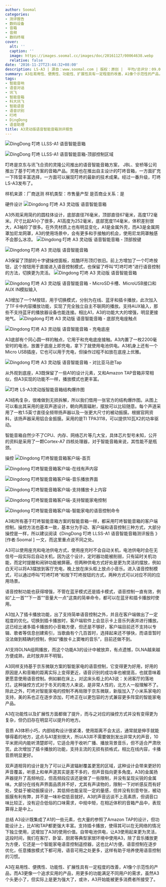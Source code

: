 ```yaml
---
author: Soomal
categories:
- 测评报告
- 数码设备
- 音箱
- 音频
- 数码终端
cover:
  alt: ''
  caption: ''
  image: https://images.soomal.cc/images/doc/20161127/00064638.webp
  relative: false
date: '2016-11-27T23:44:32+08:00'
description: LS-A3 | 源自：www.soomal.com | 版权：原创 |  平均/总评分：09.00/81
summary: A3在易用性、便携性、功能性、扩展性具有一定程度的改善，A1像个示范性的产品，而A3更像一个追求实用的产品，用更多的功能满足不同用户的需求，虽然A3个头更小了，但实际上是更为强大了
tags:
- 智能音响
- 语音对话
- 讯飞
- 智能音箱
- 科大讯飞
- 智能语音
- 语音识别
- 叮咚
- DingDong
- 语音助理
title: A3灵动版语音智能音箱测评报告
---
```


![DingDong 叮咚 LLSS-A1 语音智能音箱](https://images.soomal.cc/images/doc/20160605/00061091_01.webp)



![DingDong 叮咚 LLSS-A1 语音智能音箱-顶部控制区域](https://images.soomal.cc/images/doc/20160605/00061092_01.webp)



叮咚是京东与讯飞合资的灵隆公司推出的语音智能音箱方案， JBL、安桥等公司推出了基于叮咚方案的音箱产品。灵隆也在推出自主设计的叮咚音箱，一方面扩充一下阵营丰富选择，一方面可以展现叮咚的最新的技术成果。经过一番升级，叮咚LS-A3发布了。


样机来源：厂商送测
样机类型：市售量产型
是否商业关系：是

硬件设计
![Dingdong 叮咚 A3 灵动版 语音智能音箱](https://images.soomal.cc/images/doc/20161112/00064329.webp)




A3外观采用简约的圆柱体设计，底部直径76毫米，顶部直径67毫米，高度172毫米。尺寸比起A1小了很多，A1高度为252毫米，底部宽度114毫米，体积差别很大，A3袖珍了很多。在外壳材质上也有明显变化，A1是金属外壳，而A3是金属网罩加尼龙网罩，A3的使用场景中，会有更多和手接触的机会，使用尼龙网罩触感不会那么冰凉。
![Dingdong 叮咚 A3 灵动版 语音智能音箱 - 顶部按键](https://images.soomal.cc/images/doc/20161112/00064332_01.webp)




![Dingdong 叮咚 A3 灵动版 语音智能音箱](https://images.soomal.cc/images/doc/20161112/00064333_01.webp)




A3保留了顶部的十字键操控面板，炫酷环形顶灯依旧。前上方增加了一个叮咚按钮，这个按钮用于直接进入语音控制模式，也保留了呼叫“叮咚叮咚”进行语音控制的方法，切换更为灵活。 
![Dingdong 叮咚 A3 灵动版 语音智能音箱](https://images.soomal.cc/images/doc/20161112/00064330_01.webp)




![Dingdong 叮咚 A3 灵动版 语音智能音箱 - MicroSD卡槽、MicroUSB接口和AUX IN模拟输入](https://images.soomal.cc/images/doc/20161112/00064331_01.webp)




A3增加了一个M按钮，用于切换模式，分别为在线、蓝牙和插卡播放，此次加入了TF卡中内容播放功能，实现了完全独立自主不联网的播放。支持AUX输入，那些不支持蓝牙的播放器设备也能连接。相比A1，A3的功能大大的增强，明显更接地气。
![Dingdong 叮咚 A3 灵动版 语音智能音箱 - 底部充电座触点](https://images.soomal.cc/images/doc/20161112/00064334_01.webp)




![Dingdong 叮咚 A3 灵动版 语音智能音箱 - 充电底座](https://images.soomal.cc/images/doc/20161112/00064335_01.webp)




A3底部有个同心圆一样的触点，它用于和充电底座接触。A3内置了一枚2200毫安时的电池，放置于底座上即充电，拿下了就使用电池供电。A3机身上还有一个Micro USB插座，它也可以用于充电，但操作过程不如放在底座上优雅。

![Dingdong 叮咚 A3 灵动版 语音智能音箱 - 对比亚马逊Tap](https://images.soomal.cc/images/doc/20161112/00064339.webp)




从外观到底座，A3既保留了一些A1的设计元素，又和Amazon TAP音箱非常相似，但A3实现的功能不一样，播放模式也更丰富。

![叮咚 LS-A3灵动版智能音箱结构爆炸图](https://images.soomal.cc/images/doc/20161126/00064604.webp)




A3结构复杂，很难做到无损拆解，所以我们借用一张官方的结构爆炸图。从图上可以看出其采用的是双声道设计，朝向两面辐射，摆放可以比较随意。每个声道采用了一枚1.5英寸直径全频带扬声器以及一张更大尺寸的被动振膜。根据官网资料，该扬声器采用铝合金振膜。采用的是TI TPA3118，可以提供10瓦X2的功率驱动。

智能音箱自然少不了CPU、内存、网络芯片等几大宝，具体芯片型号未知，公开的资料是采用了一颗Cortex-A7 四核处理器，对于智能音箱来说，其性能不是瓶颈。

操控
![Dingdong 叮咚智能音箱客户端-首页](https://images.soomal.cc/images/doc/20161127/00064632_01.webp)




![Dingdong 叮咚智能音箱客户端-在线有声内容](https://images.soomal.cc/images/doc/20161127/00064633_01.webp)




![Dingdong 叮咚智能音箱客户端-音乐播放界面](https://images.soomal.cc/images/doc/20161127/00064634_01.webp)




![Dingdong 叮咚智能音箱客户端-支持播放卡上内容](https://images.soomal.cc/images/doc/20161127/00064635_01.webp)




![Dingdong 叮咚智能音箱客户端-支持智能家电控制](https://images.soomal.cc/images/doc/20161127/00064636_01.webp)




![Dingdong 叮咚智能音箱客户端-智能家电的语音控制命令](https://images.soomal.cc/images/doc/20161127/00064637_01.webp)




A3和所有基于叮咚智能音箱方案的智能音箱一样，都采用叮咚智能音箱的客户端控制，操控方法也基本一致，基本分为手动、客户端和语音控制三种方式，大部分操控是一样，所以建议阅读《DingDong 叮咚 LLSS-A1 语音智能音箱测评报告 》[作者:Soomal ]
一文，而这里重点说不同之处。

A3可以使用座充和电池供电方式，使用座充时不会自动关机，电池供电时会在无信号一段实际后自动关机，因为这个设计，定时器功能被削弱，只有延时关机功能，而定时提醒和闹钟功能被屏蔽。但两种供电方式好处是更为灵活的摆放，例如白天可以将A3摆放到客厅充电，晚上放在床头柜上放点小音乐。进入语音控制模式，可以通过呼叫“叮咚叮咚”和按下叮咚按钮的方式，两种方式可以对应不同的应用场景。

语音控制功能也获得增强，不管在蓝牙模式还是插卡模式，语音控制一直有效，例如“上一首”“下一首”“音量大一点”这类的简单命令，都可以在蓝牙和插卡播放时使用。

A3加入了插卡播放功能，出了支持简单语音控制之外，并且在客户端做出了一定程度的优化。切换到插卡播放时，客户端软件上会显示卡上音乐列表并进行播放。这已经比诸多插卡播放的小音箱方便，但还是不够好，客户端目前还不支持以专辑、歌者等信息创建索引，当歌曲有个几百首时，选择起来还不够快，而语音暂时没法做到精确的控制，例如“播放卡上窦唯的音乐”，目前还做不到。

A1支持DLNA组网播放，而这个功能A3的设计中被放弃，有点遗憾，DLNA越来越方便成熟，此时放弃并不明智。

A3同样支持基于京东微联方案的智能家电的语音控制，它变得更为好用，好用的原因是人和音箱的距离实际上变得更近，语音识别的成功率也被提高，也就意味着更愿意使用语音控制。例如躺在床上，对这床头柜上的A3说：关闭客厅的落地灯。这种操控方式对于冬天的南方人来说，是非常人性的，北方人一般理解不了。除此之外，叮咚对智能家电的控制不再局限于京东微联，新版加入了小米系家电的支持，美的系也正在逐步添加，叮咚正在以更包容的方式兼容更多阵营的智能家电产品。

A3在功能性以及扩展性方面都做了提升，而与之对应的操控方式并没有变得更为复杂，但仍旧存在明显可以提升的地方。

音质
A3体积小巧，内部结构设计很紧凑，使用距离不会太远，通常就是伸手就能够得着的地方，这点与A1差别很大，所以A3并不需要做到发出非常大的声音，10平米房间内能听清楚即可，它适合用于收听广播、播放背景音乐，但不适合严肃欣赏。此次增加了插卡播放的功能，支持主流的无损有损格式，相比在线内容，卡播音质明显更好。

双声道相背的设计是为了可以让声波辐射覆盖更宽的区域，这种设计会带来更好的声音覆盖，听感上和单声道其实是差不多的，但声音指向更多角度。A3的金属扬声器提升了高频响应，但高频段应该还是做了一些限制，并没有呈现尖锐的金属味。大部分在线有声界面品质并不好，尤其有声读物的，限制一下对听感反而有好处，受益于被动振膜设计，其低频也能呈现一定的量感，但并没有刻意夸张，被动振膜有利有弊，并不是一味补偿低音就好。A3的声音远谈不上高素质，但调音口味比较正，没有迎合低俗的口味需求，中规中矩，在相近体积的音箱产品中，表现算得上是中上。


总结
A3设计既集成了A1的一些元素，也大量的参照了Amazon TAP的设计，但功能设计上，比A1和TAP都更强大丰富。支持插卡播放，使得其可以在无网络的情况下独立使用，这增加了A3的使用价值。自带电池供电，让A3使用起来更为灵活，这段时间，我们在客厅、卧室、厨房等典型家居环境中使用A3，除了音乐播放更为方便，它还是一个智能家电语音控制遥控器，这也比A1方便。语音控制在逐步优化，任意播放模式下都可用，语音可用之处更多，这样有助于培养使用语音控制的习惯。

A3在易用性、便携性、功能性、扩展性具有一定程度的改善，A1像个示范性的产品，而A3更像一个追求实用的产品，用更多的功能满足不同用户的需求，虽然A3个头更小了，但实际上是更为强大了，或许，A3开始能被更多消费者所接受了。